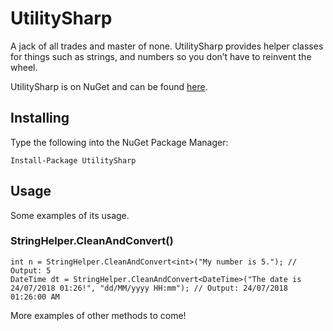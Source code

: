 # UtilitySharp

A jack of all trades and master of none. UtilitySharp provides helper classes for things such as strings, and numbers so you don’t have to reinvent the wheel.

UtilitySharp is on NuGet and can be found [here](https://www.nuget.org/packages/UtilitySharp/).

## Installing

Type the following into the NuGet Package Manager:

```
Install-Package UtilitySharp
```

## Usage

Some examples of its usage.

### StringHelper.CleanAndConvert()

```
int n = StringHelper.CleanAndConvert<int>("My number is 5."); // Output: 5
DateTime dt = StringHelper.CleanAndConvert<DateTime>("The date is 24/07/2018 01:26!", "dd/MM/yyyy HH:mm"); // Output: 24/07/2018 01:26:00 AM
```

More examples of other methods to come!
